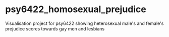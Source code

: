# psy6422_homosexual_prejudice
Visualisation project for psy6422 showing heterosexual male's and female's prejudice scores towards gay men and lesbians
